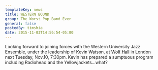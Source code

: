 ```yaml
---
templateKey: news
title: WESTERN BOUND
group: The Worst Pop Band Ever
general: false
postedBy: timshia
date: 2015-11-03T14:56:54-05:00
---
```

Looking forward to joining forces with the Western University Jazz Ensemble, under the leadership of Kevin Watson, at [Wolf Hall](http://www.londonpubliclibrary.ca/about-my-library/library-spaces/wolf-performance-hall) in London next Tuesday, Nov.10, 7:30pm. Kevin has prepared a sumptuous program including Radiohead and the Yellowjackets...what?